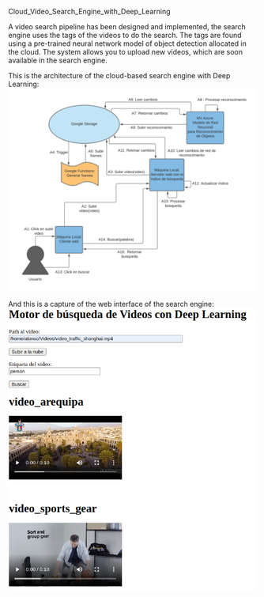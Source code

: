 Cloud_Video_Search_Engine_with_Deep_Learning

A video search pipeline has been designed and implemented, the search engine uses the tags of the videos to do the search.
The tags are found using a pre-trained neural network model of object detection allocated in the cloud.
The system allows you to upload new videos, which are soon available in the search engine.

This is the architecture of the cloud-based search engine with Deep Learning:
![alt text](https://github.com/AlonsoCerpa/Cloud_Video_Search_Engine_with_Deep_Learning/blob/master/architecture.png)

And this is a capture of the web interface of the search engine:
![alt text](https://github.com/AlonsoCerpa/Cloud_Video_Search_Engine_with_Deep_Learning/blob/master/user_interface.png)
